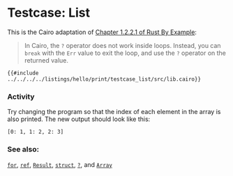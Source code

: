# Testcase: List

This is the Cairo adaptation of [Chapter 1.2.2.1 of Rust By Example](https://doc.rust-lang.org/rust-by-example/hello/print/print_display/testcase_list.html):


>  In Cairo, the `?` operator does not work inside loops. Instead, you can `break` with the `Err` value to exit the loop, and use the `?` operator on the returned value.

```cairo
{{#include ../../../../listings/hello/print/testcase_list/src/lib.cairo}}
```

### Activity

Try changing the program so that the index of each element in the array is also
printed. The new output should look like this:

```shell
[0: 1, 1: 2, 2: 3]
```

### See also:

[`for`][for], [`ref`][ref], [`Result`][result], [`struct`][struct],
[`?`][q_mark], and [`Array`][array]

[for]: ../../../flow_control/for.md
[result]: ../../../core/result.md
[ref]: ../../../scope/retaining_ownership/snapshots.md
[struct]: ../../../custom_types/structs.md
[q_mark]: ../../../core/result/question_mark.md
[array]: ../../../primitives/array.md
